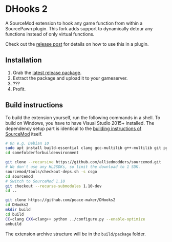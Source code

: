 # DHooks 2
A SourceMod extension to hook any game function from within a SourcePawn plugin.
This fork adds support to dynamically detour any functions instead of only virtual functions.

Check out the [release post](https://forums.alliedmods.net/showthread.php?p=2588686#post2588686) for details on how to use this in a plugin.

## Installation
1. Grab the [latest release package](https://github.com/peace-maker/DHooks2/releases/latest).
2. Extract the package and upload it to your gameserver.
3. ???
4. Profit.

## Build instructions
To build the extension yourself, run the following commands in a shell.
To build on Windows, you have to have Visual Studio 2015+ installed. The dependency setup part is identical to the [building instructions of SourceMod](https://wiki.alliedmods.net/Building_SourceMod) itself.

```bash
# On e.g. Debian 10
sudo apt install build-essential clang gcc-multilib g++-multilib git python3 python3-pip
cd somefolderforbuildenvironment

git clone --recursive https://github.com/alliedmodders/sourcemod.git
# We don't use any HL2SDKs, so limit the download to 1 SDK.
sourcemod/tools/checkout-deps.sh -s csgo
cd sourcemod
# Switch to SourceMod 1.10
git checkout --recurse-submodules 1.10-dev
cd ..

git clone https://github.com/peace-maker/DHooks2
cd DHooks2
mkdir build
cd build
CC=clang CXX=clang++ python ../configure.py --enable-optimize
ambuild
```

The extension archive structure will be in the `build/package` folder.
